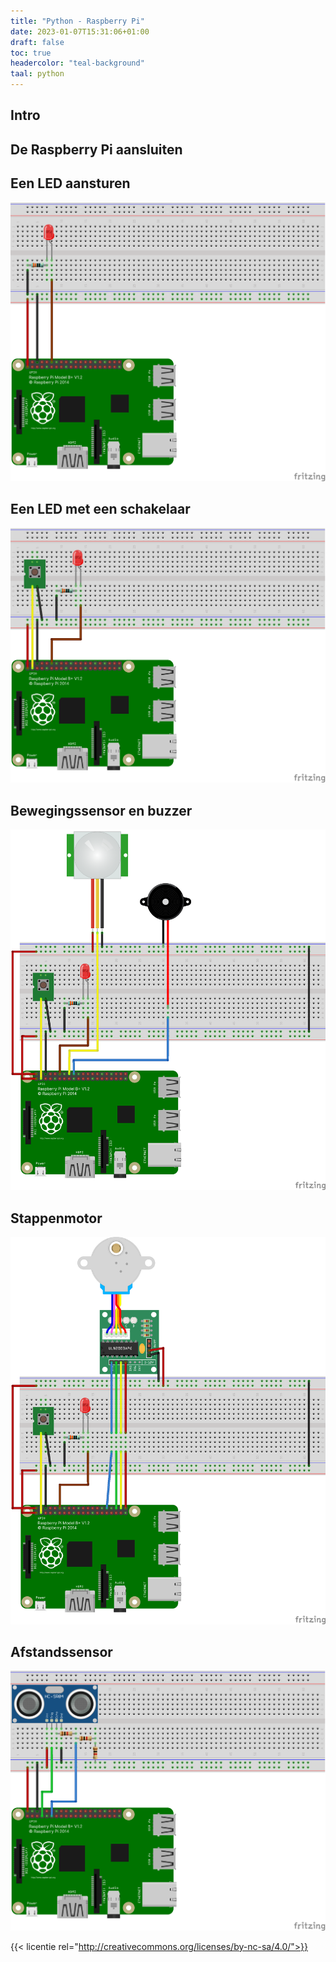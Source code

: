 ```yaml
---
title: "Python - Raspberry Pi"
date: 2023-01-07T15:31:06+01:00
draft: false
toc: true
headercolor: "teal-background"
taal: python
---
```


## Intro



<!--more-->

## De Raspberry Pi aansluiten

## Een LED aansturen

![LED op Pi](LED%20on%20Pi_bb.png)

## Een LED met een schakelaar

![LED en schakelaar op Pi](LED%20and%20switch%20on%20Pi_bb.png)

## Bewegingssensor en buzzer

![bewegingssensor en buzzer op Pi](Motion%20and%20buzzer%20on%20Pi_bb.png)

## Stappenmotor

![stappenmotor op Pi](stepper%20motor%20on%20Pi_bb.png)

## Afstandssensor

![afstandssensor op Pi](distance%20sensor%20on%20pi_bb.png)


{{< licentie rel="http://creativecommons.org/licenses/by-nc-sa/4.0/">}}
